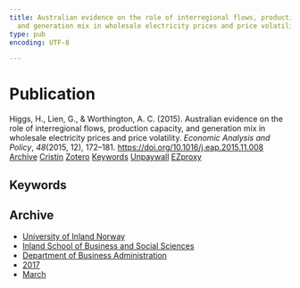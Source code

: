 ```yaml
---
title: Australian evidence on the role of interregional flows, production capacity,
  and generation mix in wholesale electricity prices and price volatility
type: pub
encoding: UTF-8

---
```

<h1>Publication</h1>
<article id="csl-bib-container-G5E5Z7NE" class="csl-bib-container">
  <div class="csl-bib-body"> <div class="csl-entry">Higgs, H., Lien, G., &#38; Worthington, A. C. (2015). Australian evidence on the role of interregional flows, production capacity, and generation mix in wholesale electricity prices and price volatility. <i>Economic Analysis and Policy</i>, <i>48</i>(2015, 12), 172–181. <a href="https://doi.org/10.1016/j.eap.2015.11.008">https://doi.org/10.1016/j.eap.2015.11.008</a></div> </div>
  <div class="csl-bib-buttons">
    <a href="#taxonomy-article-G5E5Z7NE" alt="archive" class="csl-bib-button">Archive</a>
    <a href="https://app.cristin.no/results/show.jsf?id=1461129" alt="Cristin" class="csl-bib-button">Cristin</a>
    <a href="http://zotero.org/groups/5881554/items/G5E5Z7NE" alt="Zotero" class="csl-bib-button">Zotero</a>
    <a href="#keywords-article-G5E5Z7NE" alt="keywords" class="csl-bib-button">Keywords</a>
    <a href="https://research-repository.griffith.edu.au/bitstream/10072/141597/4/HiggsPUB1993.pdf" alt="Unpaywall" class="csl-bib-button">Unpaywall</a>
    <a href="https://research-repository.griffith.edu.au/bitstream/10072/141597/4/HiggsPUB1993.pdf" alt="EZproxy" class="csl-bib-button">EZproxy</a>
  </div>
  <div id="csl-bib-meta-container-G5E5Z7NE"></div>
</article>
<div id="csl-bib-meta-G5E5Z7NE" class="csl-bib-meta">
  <article id="keywords-article-G5E5Z7NE" class="keywords-article">
    <h1>Keywords</h1>
    
  </article>
  <article id="taxonomy-article-G5E5Z7NE" class="taxonomy-article">
    <h1>Archive</h1>
    <ul>
      <li>
        <a href="/en/archive/?key=3DCRN523">University of Inland Norway</a>
      </li>
      <li>
        <a href="/en/archive/?key=DU8Q9LN9">Inland School of Business and Social Sciences</a>
      </li>
      <li>
        <a href="/en/archive/?key=3IQA89I8">Department of Business Administration</a>
      </li>
      <li>
        <a href="/en/archive/?key=XK3XPH22">2017</a>
      </li>
      <li>
        <a href="/en/archive/?key=PWG8IYUQ">March</a>
      </li>
    </ul>
  </article>
</div>
